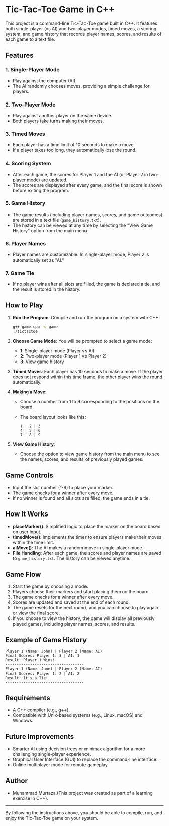 # Tic-Tac-Toe Game in C++

This project is a command-line Tic-Tac-Toe game built in C++. It features both single-player (vs AI) and two-player modes, timed moves, a scoring system, and game history that records player names, scores, and results of each game to a text file.

## Features

### 1. **Single-Player Mode**
- Play against the computer (AI).
- The AI randomly chooses moves, providing a simple challenge for players.

### 2. **Two-Player Mode**
- Play against another player on the same device.
- Both players take turns making their moves.

### 3. **Timed Moves**
- Each player has a time limit of 10 seconds to make a move.
- If a player takes too long, they automatically lose the round.

### 4. **Scoring System**
- After each game, the scores for Player 1 and the AI (or Player 2 in two-player mode) are updated.
- The scores are displayed after every game, and the final score is shown before exiting the program.

### 5. **Game History**
- The game results (including player names, scores, and game outcomes) are stored in a text file (`game_history.txt`).
- The history can be viewed at any time by selecting the "View Game History" option from the main menu.

### 6. **Player Names**
- Player names are customizable. In single-player mode, Player 2 is automatically set as "AI."

### 7. **Game Tie**
- If no player wins after all slots are filled, the game is declared a tie, and the result is stored in the history.

## How to Play

1. **Run the Program**:
   Compile and run the program on a system with C++.

   ```bash
   g++ game.cpp -o game
   ./tictactoe
   ```

2. **Choose Game Mode**:
   You will be prompted to select a game mode:
   - **1**: Single-player mode (Player vs AI)
   - **2**: Two-player mode (Player 1 vs Player 2)
   - **3**: View game history

3. **Timed Moves**:
   Each player has 10 seconds to make a move. If the player does not respond within this time frame, the other player wins the round automatically.

4. **Making a Move**:
   - Choose a number from 1 to 9 corresponding to the positions on the board.
   - The board layout looks like this:

     ```
     1 | 2 | 3
     4 | 5 | 6
     7 | 8 | 9
     ```

5. **View Game History**:
   - Choose the option to view game history from the main menu to see the names, scores, and results of previously played games.

## Game Controls

- Input the slot number (1-9) to place your marker.
- The game checks for a winner after every move.
- If no winner is found and all slots are filled, the game ends in a tie.

## How It Works

- **placeMarker()**: Simplified logic to place the marker on the board based on user input.
- **timedMove()**: Implements the timer to ensure players make their moves within the time limit.
- **aiMove()**: The AI makes a random move in single-player mode.
- **File Handling**: After each game, the scores and player names are saved to `game_history.txt`. The history can be viewed anytime.
  
## Game Flow

1. Start the game by choosing a mode.
2. Players choose their markers and start placing them on the board.
3. The game checks for a winner after every move.
4. Scores are updated and saved at the end of each round.
5. The game resets for the next round, and you can choose to play again or view the final score.
6. If you choose to view the history, the game will display all previously played games, including player names, scores, and results.

## Example of Game History

```
Player 1 (Name: John) | Player 2 (Name: AI)
Final Scores: Player 1: 3 | AI: 1
Result: Player 1 Wins!
-----------------------------------
Player 1 (Name: Jane) | Player 2 (Name: AI)
Final Scores: Player 1: 2 | AI: 2
Result: It's a Tie!
-----------------------------------
```

## Requirements

- A C++ compiler (e.g., g++).
- Compatible with Unix-based systems (e.g., Linux, macOS) and Windows.

## Future Improvements

- Smarter AI using decision trees or minimax algorithm for a more challenging single-player experience.
- Graphical User Interface (GUI) to replace the command-line interface.
- Online multiplayer mode for remote gameplay.

## Author
- Muhammad Murtaza.(This project was created as part of a learning exercise in C++).

---

By following the instructions above, you should be able to compile, run, and enjoy the Tic-Tac-Toe game on your system.
